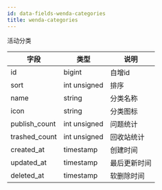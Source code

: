 ```yaml
---
id: data-fields-wenda-categories
title: wenda-categories
---
```


活动分类

| 字段 | 类型 | 说明 |
| ------ | ------ | ------ |
| id | bigint | 自增id |
| sort | int unsigned | 排序 |
| name | string | 分类名称 |
| icon | string | 分类图标 |
| publish_count | int unsigned | 问题统计 |
| trashed_count | int unsigned | 回收站统计 |
| created_at | timestamp | 创建时间 |
| updated_at | timestamp | 最后更新时间 |
| deleted_at | timestamp | 软删除时间 |